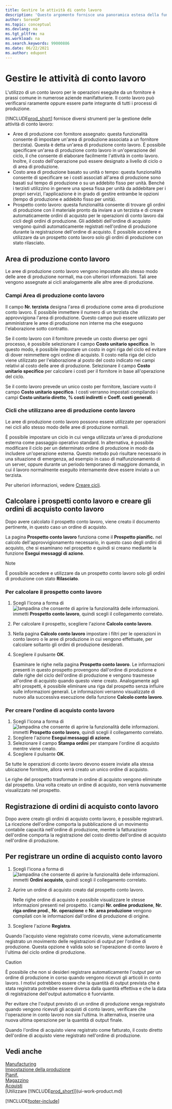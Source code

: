 ```yaml
---
title: Gestire le attività di conto lavoro
description: 'Questo argomento fornisce una panoramica estesa della funzionalità del conto lavoro in Business Central, inclusi i campi del centro di lavoro e il ciclo.'
author: SorenGP
ms.topic: conceptual
ms.devlang: na
ms.tgt_pltfrm: na
ms.workload: na
ms.search.keywords: 99000886
ms.date: 06/22/2021
ms.author: edupont
---
```

# Gestire le attività di conto lavoro

L'utilizzo di un conto lavoro per le operazioni eseguite da un fornitore è prassi comune in numerose aziende manifatturiere. Il conto lavoro può verificarsi raramente oppure essere parte integrante di tutti i processi di produzione.

[!INCLUDE[prod_short](includes/prod_short.md)] fornisce diversi strumenti per la gestione delle attività di conto lavoro:  

- Aree di produzione con fornitore assegnato: questa funzionalità consente di impostare un'area di produzione associata a un fornitore (terzista). Questa è detta un'area di produzione conto lavoro. È possibile specificare un'area di produzione conto lavoro in un'operazione del ciclo, il che consente di elaborare facilmente l'attività in conto lavoro. Inoltre, il costo dell'operazione può essere designato a livello di ciclo o di area di produzione.  
- Costo area di produzione basato su unità o tempo: questa funzionalità consente di specificare se i costi associati all'area di produzione sono basati sul tempo di produzione o su un addebito fisso per unità. Benché i terzisti utilizzino in genere una spesa fissa per unità da addebitare per i propri servizi, l'applicazione è in grado di gestire entrambe le opzioni (tempo di produzione e addebito fisso per unità).  
- Prospetto conto lavoro: questa funzionalità consente di trovare gli ordini di produzione con il materiale pronto da inviare a un terzista e di creare automaticamente ordini di acquisto per le operazioni di conto lavoro dai cicli degli ordini di produzione. Gli addebiti dell'ordine di acquisto vengono quindi automaticamente registrati nell'ordine di produzione durante la registrazione dell'ordine di acquisto. È possibile accedere e utilizzare da un prospetto conto lavoro solo gli ordini di produzione con stato rilasciato.  

## Area di produzione conto lavoro  
Le aree di produzione conto lavoro vengono impostate allo stesso modo delle aree di produzione normali, ma con ulteriori informazioni. Tali aree vengono assegnate ai cicli analogamente alle altre aree di produzione.  

### Campi Area di produzione conto lavoro  
Il campo **Nr. terzista** designa l'area di produzione come area di produzione conto lavoro. È possibile immettere il numero di un terzista che approvvigiona l'area di produzione. Questo campo può essere utilizzato per amministrare le aree di produzione non interne ma che eseguono l'elaborazione sotto contratto.  

Se il conto lavoro con il fornitore prevede un costo diverso per ogni processo, è possibile selezionare il campo **Costo unitario specifico**. In questo modo, è possibile impostare un costo in ogni riga del ciclo ed evitare di dover reimmettere ogni ordine di acquisto. Il costo nella riga del ciclo viene utilizzato per l'elaborazione al posto del costo indicato nei campi relativi al costo delle aree di produzione. Selezionare il campo **Costo unitario specifico** per calcolare i costi per il fornitore in base all'operazione del ciclo.  

Se il conto lavoro prevede un unico costo per fornitore, lasciare vuoto il campo **Costo unitario specifico**. I costi verranno impostati compilando i campi **Costo unitario diretto**, **% costi indiretti** e **Coeff. costi generali**.  

### Cicli che utilizzano aree di produzione conto lavoro  
Le aree di produzione conto lavoro possono essere utilizzate per operazioni nei cicli allo stesso modo delle aree di produzione normali.  

È possibile impostare un ciclo in cui venga utilizzata un'area di produzione esterna come passaggio operativo standard. In alternativa, è possibile modificare il ciclo per un determinato ordine di produzione in modo da includere un'operazione esterna. Questo metodo può risultare necessario in una situazione di emergenza, ad esempio in caso di malfunzionamento di un server, oppure durante un periodo temporaneo di maggiore domanda, in cui il lavoro normalmente eseguito internamente deve essere inviato a un terzista.  

Per ulteriori informazioni, vedere [Creare cicli](production-how-to-create-routings.md).  

## Calcolare i prospetti conto lavoro e creare gli ordini di acquisto conto lavoro  
Dopo avere calcolato il prospetto conto lavoro, viene creato il documento pertinente, in questo caso un ordine di acquisto.  

La pagina **Prospetto conto lavoro** funziona come il **Prospetto pianific.** nel calcolo dell'approvvigionamento necessario, in questo caso degli ordini di acquisto, che si esaminano nel prospetto e quindi si creano mediante la funzione **Esegui messaggi di azione**.  

> [!NOTE]  
>  È possibile accedere e utilizzare da un prospetto conto lavoro solo gli ordini di produzione con stato **Rilasciato**.  

### Per calcolare il prospetto conto lavoro  
1.  Scegli l'icona a forma di ![lampadina che consente di aprire la funzionalità delle informazioni.](media/ui-search/search_small.png "Dimmi cosa vuoi fare") immetti **Prospetto conto lavoro**, quindi scegli il collegamento correlato.  
2.  Per calcolare il prospetto, scegliere l'azione **Calcolo conto lavoro**.  
3.  Nella pagina **Calcolo conto lavoro** impostare i filtri per le operazioni in conto lavoro o le aree di produzione in cui vengono effettuate, per calcolare soltanto gli ordini di produzione desiderati.  
4.  Scegliere il pulsante **OK**.  

    Esaminare le righe nella pagina **Prospetto conto lavoro**. Le informazioni presenti in questo prospetto provengono dall'ordine di produzione e dalle righe del ciclo dell'ordine di produzione e vengono trasmesse all'ordine di acquisto quando questo viene creato. Analogamente agli altri prospetti, è possibile eliminare una riga dal prospetto senza influire sulle informazioni generali. Le informazioni verranno visualizzate di nuovo alla successiva esecuzione della funzione **Calcolo conto lavoro**.  

### Per creare l'ordine di acquisto conto lavoro  
1.  Scegli l'icona a forma di ![lampadina che consente di aprire la funzionalità delle informazioni.](media/ui-search/search_small.png "Dimmi cosa vuoi fare") immetti **Prospetto conto lavoro**, quindi scegli il collegamento correlato.  
2.  Scegliere l'azione **Esegui messaggi di azione**.  
3.  Selezionare il campo **Stampa ordini** per stampare l'ordine di acquisto mentre viene creato.  
4.  Scegliere il pulsante **OK**.  

Se tutte le operazioni di conto lavoro devono essere inviate alla stessa ubicazione fornitore, allora verrà creato un unico ordine di acquisto.  

Le righe del prospetto trasformate in ordine di acquisto vengono eliminate dal prospetto. Una volta creato un ordine di acquisto, non verrà nuovamente visualizzato nel prospetto.  

## Registrazione di ordini di acquisto conto lavoro  
Dopo avere creato gli ordini di acquisto conto lavoro, è possibile registrarli. La ricezione dell'ordine comporta la pubblicazione di un movimento contabile capacità nell'ordine di produzione, mentre la fatturazione dell'ordine comporta la registrazione del costo diretto dell'ordine di acquisto nell'ordine di produzione.  

## Per registrare un ordine di acquisto conto lavoro  
1.  Scegli l'icona a forma di ![lampadina che consente di aprire la funzionalità delle informazioni.](media/ui-search/search_small.png "Dimmi cosa vuoi fare") immetti **Ordini acquisto**, quindi scegli il collegamento correlato.  
2.  Aprire un ordine di acquisto creato dal prospetto conto lavoro.  

    Nelle righe ordine di acquisto è possibile visualizzare le stesse informazioni presenti nel prospetto. I campi **Nr. ordine produzione**, **Nr. riga ordine prod.**, **Nr. operazione** e **Nr. area produzione** vengono compilati con le informazioni dall'ordine di produzione di origine.  

3.  Scegliere l'azione **Registra**.  

Quando l'acquisto viene registrato come ricevuto, viene automaticamente registrato un movimento delle registrazioni di output per l'ordine di produzione. Questa opzione è valida solo se l'operazione di conto lavoro è l'ultima del ciclo ordine di produzione.  

> [!CAUTION]  
>  È possibile che non si desideri registrare automaticamente l'output per un ordine di produzione in corso quando vengono ricevuti gli articoli in conto lavoro. I motivi potrebbero essere che la quantità di output prevista che è stata registrata potrebbe essere diversa dalla quantità effettiva e che la data di registrazione dell'output automatico è fuorviante.  
>   
>  Per evitare che l'output previsto di un ordine di produzione venga registrato quando vengono ricevuti gli acquisti di conto lavoro, verificare che l'operazione in conto lavoro non sia l'ultima. In alternativa, inserire una nuova ultima operazione per la quantità di output finale.  

Quando l'ordine di acquisto viene registrato come fatturato, il costo diretto dell'ordine di acquisto viene registrato nell'ordine di produzione.  

## Vedi anche  
[Manufacturing](production-manage-manufacturing.md)    
[Impostazione della produzione](production-configure-production-processes.md)  
[Pianif.](production-planning.md)      
[Magazzino](inventory-manage-inventory.md)  
[Acquisti](purchasing-manage-purchasing.md)  
[Utilizzare [!INCLUDE[prod_short](includes/prod_short.md)]](ui-work-product.md)


[!INCLUDE[footer-include](includes/footer-banner.md)]